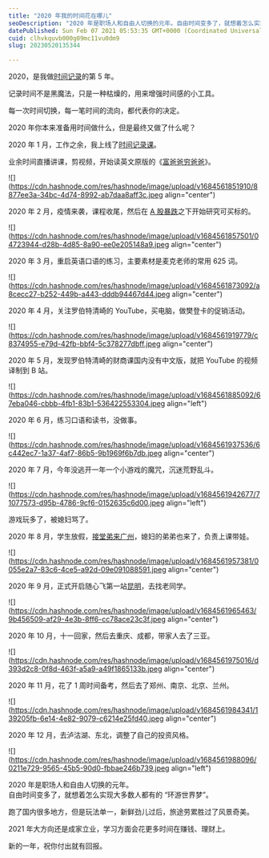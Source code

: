 ```yaml
---
title: "2020 年我的时间花在哪儿"
seoDescription: "2020 年是职场人和自由人切换的元年。自由时间变多了，就想着怎么实现大多数人都有的 “环游世界梦”。"
datePublished: Sun Feb 07 2021 05:53:35 GMT+0000 (Coordinated Universal Time)
cuid: clhvkquvb000g09mc11vu0dm9
slug: 20230520135344

---
```


2020，是我做[时间记录](http://mp.weixin.qq.com/s?__biz=MzI3MzU5MDA1OQ==&mid=2247485339&idx=1&sn=fde70ccaeaaa3ccbaf308c1e50f763ef&chksm=eb21b5dfdc563cc9e856cf8e4442c4f53853f5482b3d117a41e7b2d8d9582568830e40cb1cfd&scene=21#wechat_redirect)的第 5 年。

记录时间不是黑魔法，只是一种枯燥的，用来增强时间感的小工具。

每一次时间切换，每一笔时间的流向，都代表你的决定。

2020 年你本来准备用时间做什么，但是最终又做了什么呢？

2020 年 1 月，工作之余，我上线了[时间记录课](http://mp.weixin.qq.com/s?__biz=MzI3MzU5MDA1OQ==&mid=2247485032&idx=1&sn=acb21dab9e80298f57f65f3a9ea3a1c7&chksm=eb21b42cdc563d3a565d6c98ad7010303e68799b4f29c829a6c1fd89ff190878ddb44f22a899&scene=21#wechat_redirect)。

业余时间直播讲课，剪视频，开始读英文原版的《[富爸爸穷爸爸](http://mp.weixin.qq.com/s?__biz=MzI3MzU5MDA1OQ==&mid=2247486130&idx=1&sn=b49e86deea7b9b3a29896067777947e4&chksm=eb21b8f6dc5631e0f2c992df1294457bc83ad1c385c3d7bd1169dcb7f00628788b5266a0a59c&scene=21#wechat_redirect)》。

![](https://cdn.hashnode.com/res/hashnode/image/upload/v1684561851910/8877ee3a-34bc-4d74-8992-ab7daa8aff3c.jpeg align="center")

2020 年 2 月，疫情来袭，课程收尾，然后在 [A 股暴跌](http://mp.weixin.qq.com/s?__biz=MzI3MzU5MDA1OQ==&mid=2247486196&idx=1&sn=0ac8a9f458c407a0f6b1d00cc9b1026c&chksm=eb21b8b0dc5631a6d66db07d97b929f6da7eeaeaee8423e4cee323a6425f741f6eac35548b00&scene=21#wechat_redirect)之下开始研究可买标的。

![](https://cdn.hashnode.com/res/hashnode/image/upload/v1684561857501/04723944-d28b-4d85-8a90-ee0e205148a9.jpeg align="center")

2020 年 3 月，重启英语口语的练习，主要素材是麦克老师的常用 625 词。

![](https://cdn.hashnode.com/res/hashnode/image/upload/v1684561873092/a8cecc27-b252-449b-a443-dddb94467d44.jpeg align="center")

2020 年 4 月，关注罗伯特清崎的 YouTube，买电脑，做樊登卡的促销活动。

![](https://cdn.hashnode.com/res/hashnode/image/upload/v1684561919779/c8374955-e79d-42fb-bbf4-5c378277dbff.jpeg align="center")

2020 年 5 月，发现罗伯特清崎的财商课国内没有中文版，就把 YouTube 的视频译制到 B 站。

![](https://cdn.hashnode.com/res/hashnode/image/upload/v1684561885092/67eba046-cbbb-4fb1-83b1-536422553304.jpeg align="left")

2020 年 6 月，练习口语和读书，没做事。

![](https://cdn.hashnode.com/res/hashnode/image/upload/v1684561937536/6c442ec7-1a37-4af7-86b5-9b1969f6b7db.jpeg align="center")

2020 年 7 月，今年没逃开一年一个小游戏的魔咒，沉迷荒野乱斗。

![](https://cdn.hashnode.com/res/hashnode/image/upload/v1684561942677/71077573-d95b-4786-9cf6-0152635c6d00.jpeg align="left")

游戏玩多了，被媳妇骂了。

2020 年 8 月，学生放假，[接堂弟来广州](http://mp.weixin.qq.com/s?__biz=MzI3MzU5MDA1OQ==&mid=2247486380&idx=1&sn=e9fd886d3cc388e32b14ac2263e96ffc&chksm=eb21b9e8dc5630fe409b93993de8236f262702598a568933d4cae5fb10d86ae22ddf9727b2a8&scene=21#wechat_redirect)，媳妇的弟弟也来了，负责上课带娃。

![](https://cdn.hashnode.com/res/hashnode/image/upload/v1684561957381/0055e2a7-83c6-4ce5-a92d-09e091088591.jpeg align="center")

2020 年 9 月，正式开启随心飞第一站[昆明](http://mp.weixin.qq.com/s?__biz=MzI3MzU5MDA1OQ==&mid=2247486489&idx=1&sn=c960fd8c6cdb6e945084ec7b65005430&chksm=eb21be5ddc56374bdbce43f3a1680a8772bd22f546f6680f7bb57e4b11a36b73c5ff95217f3d&scene=21#wechat_redirect)，去找老同学。

![](https://cdn.hashnode.com/res/hashnode/image/upload/v1684561965463/9b456509-af29-4e3b-8ff6-cc78ace23c3f.jpeg align="center")

2020 年 10 月，十一回家，然后去重庆、成都，带家人去了三亚。

![](https://cdn.hashnode.com/res/hashnode/image/upload/v1684561975016/d393d2c8-0f8d-463f-a5a9-a49f1865133b.jpeg align="center")

2020 年 11 月，花了 1 周时间备考，然后去了郑州、南京、北京、兰州。

![](https://cdn.hashnode.com/res/hashnode/image/upload/v1684561984341/139205fb-6e14-4e82-9079-c6214e25fd40.jpeg align="center")

2020 年 12 月，去泸沽湖、东北，调整了自己的投资风格。

![](https://cdn.hashnode.com/res/hashnode/image/upload/v1684561988096/0211e729-9565-45b5-90d0-fbbae246b739.jpeg align="left")

2020 年是职场人和自由人切换的元年。  
自由时间变多了，就想着怎么实现大多数人都有的 “环游世界梦”。

跑了国内很多地方，但是玩法单一，新鲜劲儿过后，旅途劳累胜过了风景奇美。

2021 年大方向还是成家立业，学习方面会花更多时间在赚钱、理财上。

新的一年，祝你付出就有回报。